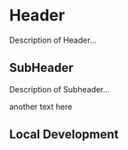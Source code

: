 # Header

Description of Header...

## SubHeader

Description of Subheader...

another text here


## Local Development
